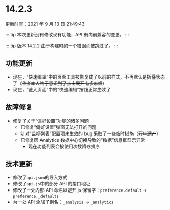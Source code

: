 # 14.2.3

更新时间：2021 年 9 月 13 日 21:49:43

::: tip
本次更新没有修改现有功能，API 有向前兼容的变更。
:::

::: tip
版本 14.2.2 由于构建时的一个错误而被跳过了。
:::

## 功能更新

- 现在，“快速编辑”中的页面工具被恢复成了以前的样式，不再默认是折叠状态了（~~作者本人终于意识到了点击展开有多麻烦~~）
- 现在，“链入页面”中的“快速编辑”按钮正常生效了

## 故障修复

- 修复了关于“偏好设置”功能的诸多问题
  - 已修复“偏好设置”弹窗无法打开的问题 <issues id="153"/>
  - 针对“监视列表”配置项未生效的 bug 采取了一些临时措施（~~万年遗产~~）
  - 已修复因 Analytics 数据中心切换导致的“数据”信息框显示异常
    - 现在功能列表会按使用次数降序排序

## 技术更新

- 修改了`api.json`的导入方式
- 修改了`api.js`中的部分 API 的接口地址
- 修改了一处内部 API 命名以避开 js 保留字：`preference.default` → `preference._defaults`
- 为一处 API 添加了别名：`_analysis` → `_analytics`
